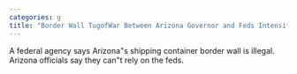 ```yaml
---
categories: g
title: "Border Wall TugofWar Between Arizona Governor and Feds Intensifies"
---
```

A federal agency says Arizona"s shipping container border wall is illegal. Arizona officials say they can"t rely on the feds.